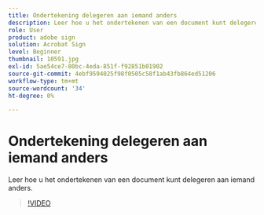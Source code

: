 ```yaml
---
title: Ondertekening delegeren aan iemand anders
description: Leer hoe u het ondertekenen van een document kunt delegeren aan iemand anders
role: User
product: adobe sign
solution: Acrobat Sign
level: Beginner
thumbnail: 10591.jpg
exl-id: 5ae54ce7-80bc-4eda-851f-f92851b01902
source-git-commit: 4ebf9594025f98f0505c58f1ab43fb864ed51206
workflow-type: tm+mt
source-wordcount: '34'
ht-degree: 0%

---
```


# Ondertekening delegeren aan iemand anders

Leer hoe u het ondertekenen van een document kunt delegeren aan iemand anders.

>[!VIDEO](https://video.tv.adobe.com/v/343856?quality=12&learn=on&hidetitle=true)
